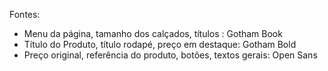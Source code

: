 Fontes:

- Menu da página, tamanho dos calçados, títulos : Gotham Book
- Título do Produto, título rodapé, preço em destaque: Gotham Bold
- Preço original, referência do produto, botões, textos gerais: Open Sans